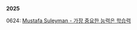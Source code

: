 **2025**

0624: [Mustafa Suleyman - 가장 중요한 능력은 학습력](https://www.linkedin.com/feed/update/urn:li:activity:7340422915055669249/)
